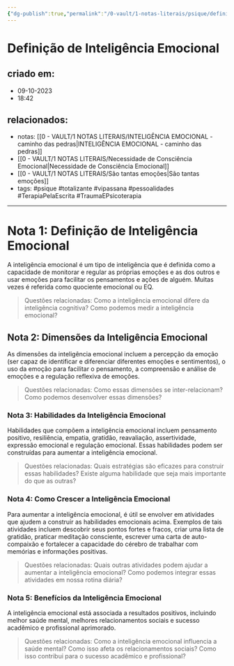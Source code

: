 ```yaml
---
{"dg-publish":true,"permalink":"/0-vault/1-notas-literais/psique/definicao-de-inteligencia-emocional/","tags":["psique","totalizante","vipassana","pessoalidades","TerapiaPelaEscrita","TraumaEPsicoterapia"],"dgHomeLink":true,"dgShowLocalGraph":true,"dgShowFileTree":true,"dgEnableSearch":true}
---
```


# Definição de Inteligência Emocional

## criado em: 
- 09-10-2023
- 18:42
## relacionados:
- notas: [[0 - VAULT/1 NOTAS LITERAIS/INTELIGÊNCIA EMOCIONAL - caminho das pedras\|INTELIGÊNCIA EMOCIONAL - caminho das pedras]]
- [[0 - VAULT/1 NOTAS LITERAIS/Necessidade de Consciência Emocional\|Necessidade de Consciência Emocional]]
- [[0 - VAULT/1 NOTAS LITERAIS/São tantas emoções\|São tantas emoções]]
- tags: #psique #totalizante #vipassana #pessoalidades #TerapiaPelaEscrita #TraumaEPsicoterapia
---

# Nota 1: Definição de Inteligência Emocional

A inteligência emocional é um tipo de inteligência que é definida como a capacidade de monitorar e regular as próprias emoções e as dos outros e usar emoções para facilitar os pensamentos e ações de alguém. Muitas vezes é referida como quociente emocional ou EQ.

> Questões relacionadas: Como a inteligência emocional difere da inteligência cognitiva? Como podemos medir a inteligência emocional?

## Nota 2: Dimensões da Inteligência Emocional

As dimensões da inteligência emocional incluem a percepção da emoção (ser capaz de identificar e diferenciar diferentes emoções e sentimentos), o uso da emoção para facilitar o pensamento, a compreensão e análise de emoções e a regulação reflexiva de emoções.

> Questões relacionadas: Como essas dimensões se inter-relacionam? Como podemos desenvolver essas dimensões?

### Nota 3: Habilidades da Inteligência Emocional

Habilidades que compõem a inteligência emocional incluem pensamento positivo, resiliência, empatia, gratidão, reavaliação, assertividade, expressão emocional e regulação emocional. Essas habilidades podem ser construídas para aumentar a inteligência emocional.

> Questões relacionadas: Quais estratégias são eficazes para construir essas habilidades? Existe alguma habilidade que seja mais importante do que as outras?

### Nota 4: Como Crescer a Inteligência Emocional

Para aumentar a inteligência emocional, é útil se envolver em atividades que ajudem a construir as habilidades emocionais acima. Exemplos de tais atividades incluem descobrir seus pontos fortes e fracos, criar uma lista de gratidão, praticar meditação consciente, escrever uma carta de auto-compaixão e fortalecer a capacidade do cérebro de trabalhar com memórias e informações positivas.

> Questões relacionadas: Quais outras atividades podem ajudar a aumentar a inteligência emocional? Como podemos integrar essas atividades em nossa rotina diária?

### Nota 5: Benefícios da Inteligência Emocional

A inteligência emocional está associada a resultados positivos, incluindo melhor saúde mental, melhores relacionamentos sociais e sucesso acadêmico e profissional aprimorado.

> Questões relacionadas: Como a inteligência emocional influencia a saúde mental? Como isso afeta os relacionamentos sociais? Como isso contribui para o sucesso acadêmico e profissional?